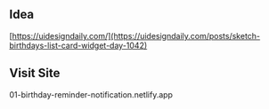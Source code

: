 ## Idea

[https://uidesigndaily.com/](https://uidesigndaily.com/posts/sketch-birthdays-list-card-widget-day-1042)

## Visit Site

01-birthday-reminder-notification.netlify.app
